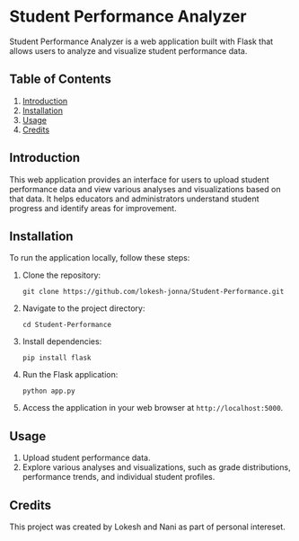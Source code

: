 # Student Performance Analyzer

Student Performance Analyzer is a web application built with Flask that allows users to analyze and visualize student performance data.

## Table of Contents
1. [Introduction](#introduction)
2. [Installation](#installation)
3. [Usage](#usage)
4. [Credits](#credits)

## Introduction

This web application provides an interface for users to upload student performance data and view various analyses and visualizations based on that data. It helps educators and administrators understand student progress and identify areas for improvement.

## Installation

To run the application locally, follow these steps:

1. Clone the repository:
    ```
    git clone https://github.com/lokesh-jonna/Student-Performance.git
    ```

2. Navigate to the project directory:
    ```
    cd Student-Performance
    ```

3. Install dependencies:
    ```
    pip install flask
    ```

4. Run the Flask application:
    ```
    python app.py
    ```

5. Access the application in your web browser at `http://localhost:5000`.

## Usage

1. Upload student performance data.
2. Explore various analyses and visualizations, such as grade distributions, performance trends, and individual student profiles.


## Credits

This project was created by Lokesh and Nani as part of personal intereset.
